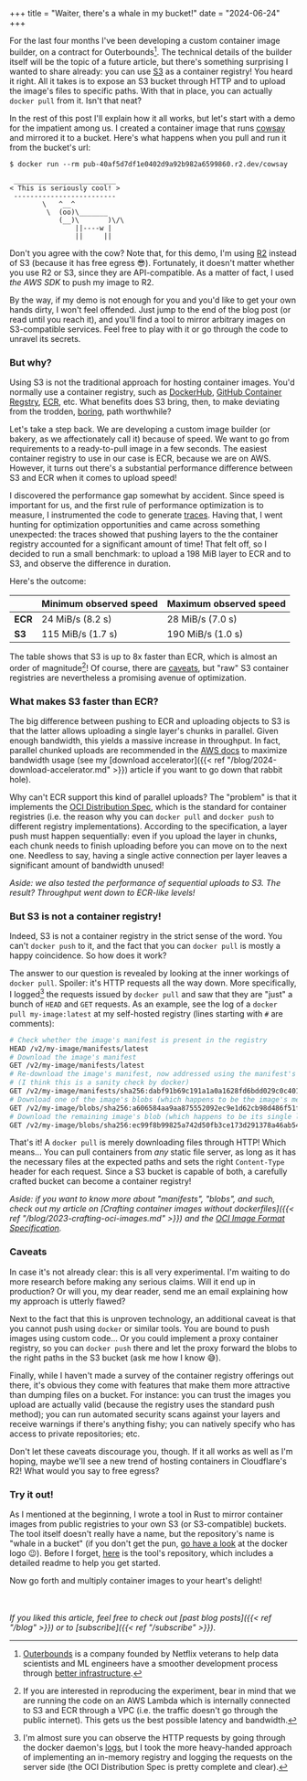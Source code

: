 +++
title = "Waiter, there's a whale in my bucket!"
date = "2024-06-24"
+++

For the last four months I've been developing a custom container image builder, on a contract for Outerbounds[^1]. The technical details of the builder itself will be the topic of a future article, but there's something surprising I wanted to share already: you can use [S3](https://en.wikipedia.org/wiki/Amazon_S3) as a container registry! You heard it right. All it takes is to expose an S3 bucket through HTTP and to upload the image's files to specific paths. With that in place, you can actually `docker pull` from it. Isn't that neat?

In the rest of this post I'll explain how it all works, but let's start with a demo for the impatient among us. I created a container image that runs [cowsay](https://en.wikipedia.org/wiki/Cowsay) and mirrored it to a bucket. Here's what happens when you pull and run it from the bucket's url:

```
$ docker run --rm pub-40af5d7df1e0402d9a92b982a6599860.r2.dev/cowsay

 _________________________
< This is seriously cool! >
 -------------------------
        \   ^__^
         \  (oo)\_______
            (__)\       )\/\
                ||----w |
                ||     ||
```

Don't you agree with the cow? Note that, for this demo, I'm using [R2](https://www.cloudflare.com/developer-platform/r2/) instead of S3 (because it has free egress 😎). Fortunately, it doesn't matter whether you use R2 or S3, since they are API-compatible. As a matter of fact, I used _the AWS SDK_ to push my image to R2.

By the way, if my demo is not enough for you and you'd like to get your own hands dirty, I won't feel offended. Just jump to the end of the blog post (or read until you reach it), and you'll find a tool to mirror arbitrary images on S3-compatible services. Feel free to play with it or go through the code to unravel its secrets.

### But why?

Using S3 is not the traditional approach for hosting container images. You'd normally use a container registry, such as [DockerHub](https://hub.docker.com/), [GitHub Container Regstry](https://docs.github.com/en/packages/working-with-a-github-packages-registry/working-with-the-container-registry), [ECR](https://aws.amazon.com/ecr/), etc. What benefits does S3 bring, then, to make deviating from the trodden, [boring](https://boringtechnology.club/), path worthwhile?

Let's take a step back. We are developing a custom image builder (or bakery, as we affectionately call it) because of speed. We want to go from requirements to a ready-to-pull image in a few seconds. The easiest container registry to use in our case is ECR, because we are on AWS. However, it turns out there's a substantial performance difference between S3 and ECR when it comes to upload speed!

I discovered the performance gap somewhat by accident. Since speed is important for us, and the first rule of performance optimization is to measure, I instrumented the code to generate [traces](https://medium.com/jaegertracing/jaeger-tracing-a-friendly-guide-for-beginners-7b53a4a568ca). Having that, I went hunting for optimization opportunities and came across something unexpected: the traces showed that pushing layers to the the container registry accounted for a significant amount of time! That felt off, so I decided to run a small benchmark: to upload a 198 MiB layer to ECR and to S3, and observe the difference in duration.

Here's the outcome:

|     | **Minimum observed speed** | **Maximum observed speed** |
| --- | ---------------------- | ---------------------- |
| **ECR** | 24 MiB/s (8.2 s)       | 28 MiB/s (7.0 s)       |
| **S3**  | 115 MiB/s (1.7 s)      | 190 MiB/s (1.0 s)      |

The table shows that S3 is up to 8x faster than ECR, which is almost an order of magnitude[^2]! Of course, there are [caveats](#caveats), but "raw" S3 container registries are nevertheless a promising avenue of optimization.

### What makes S3 faster than ECR?

The big difference between pushing to ECR and uploading objects to S3 is that the latter allows uploading a single layer's chunks in parallel. Given enough bandwidth, this yields a massive increase in throughput. In fact, parallel chunked uploads are recommended in the [AWS docs](https://docs.aws.amazon.com/AmazonS3/latest/userguide/optimizing-performance-guidelines.html#optimizing-performance-guidelines-scale) to maximize bandwidth usage (see my [download accelerator]({{< ref "/blog/2024-download-accelerator.md" >}}) article if you want to go down that rabbit hole).

Why can't ECR support this kind of parallel uploads? The "problem" is that it implements the [OCI Distribution Spec](https://github.com/opencontainers/distribution-spec/blob/2291163927cae6f5105a07d32c675c00ff39244c/spec.md), which is the standard for container registries (i.e. the reason why you can `docker pull` and `docker push` to different registry implementations). According to the specification, a layer push must happen sequentially: even if you upload the layer in chunks, each chunk needs to finish uploading before you can move on to the next one. Needless to say, having a single active connection per layer leaves a significant amount of bandwidth unused!

*Aside: we also tested the performance of sequential uploads to S3. The result? Throughput went down to ECR-like levels!*

### But S3 is not a container registry!

Indeed, S3 is not a container registry in the strict sense of the word. You can't `docker push` to it, and the fact that you can `docker pull` is mostly a happy coincidence. So how does it work?

The answer to our question is revealed by looking at the inner workings of `docker pull`. Spoiler: it's HTTP requests all the way down. More specifically, I logged[^3] the requests issued by `docker pull` and saw that they are "just" a bunch of `HEAD` and `GET` requests. As an example, see the log of a `docker pull my-image:latest` at my self-hosted registry (lines starting with `#` are comments):

```bash
# Check whether the image's manifest is present in the registry
HEAD /v2/my-image/manifests/latest
# Download the image's manifest
GET /v2/my-image/manifests/latest
# Re-download the image's manifest, now addressed using the manifest's hash
# (I think this is a sanity check by docker)
GET /v2/my-image/manifests/sha256:dabf91b69c191a1a0a1628fd6bdd029c0c4018041c7f052870bb13c5a222ae76
# Download one of the image's blobs (which happens to be the image's metadata)
GET /v2/my-image/blobs/sha256:a606584aa9aa875552092ec9e1d62cb98d486f51f389609914039aabd9414687
# Download the remaining image's blob (which happens to be its single layer)
GET /v2/my-image/blobs/sha256:ec99f8b99825a742d50fb3ce173d291378a46ab54b8ef7dd75e5654e2a296e99
```

That's it! A `docker pull` is merely downloading files through HTTP! Which means... You can pull containers from _any_ static file server, as long as it has the necessary files at the expected paths and sets the right `Content-Type` header for each request. Since a S3 bucket is capable of both, a carefully crafted bucket can become a container registry!

*Aside: if you want to know more about "manifests", "blobs", and such, check out my article on [Crafting container images without dockerfiles]({{< ref "/blog/2023-crafting-oci-images.md" >}}) and the [OCI Image Format Specification](https://github.com/opencontainers/image-spec/blob/036563a4a268d7c08b51a08f05a02a0fe74c7268/spec.md).*

### Caveats

In case it's not already clear: this is all very experimental. I'm waiting to do more research before making any serious claims. Will it end up in production? Or will you, my dear reader, send me an email explaining how my approach is utterly flawed?

Next to the fact that this is unproven technology, an additional caveat is that you cannot push using `docker` or similar tools. You are bound to push images using custom code... Or you could implement a proxy container registry, so you can `docker push` there and let the proxy forward the blobs to the right paths in the S3 bucket (ask me how I know 😅).

Finally, while I haven't made a survey of the container registry offerings out there, it's obvious they come with features that make them more attractive than dumping files on a bucket. For instance: you can trust the images you upload are actually valid (because the registry uses the standard push method); you can run automated security scans against your layers and receive warnings if there's anything fishy; you can natively specify who has access to private repositories; etc.

Don't let these caveats discourage you, though. If it all works as well as I'm hoping, maybe we'll see a new trend of hosting containers in Cloudflare's R2! What would you say to free egress?

### Try it out!

As I mentioned at the beginning, I wrote a tool in Rust to mirror container images from public registries to your own S3 (or S3-compatible) buckets. The tool itself doesn't really have a name, but the repository's name is "whale in a bucket" (if you don't get the pun, [go have a look](https://kagi.com/search?q=docker+logo&r=nl&sh=aD1MUkgFjpeaFx7DxkCKew) at the docker logo 😉). Before I forget, [here](https://github.com/aochagavia/whale-in-a-bucket) is the tool's repository, which includes a detailed readme to help you get started.

Now go forth and multiply container images to your heart's delight!

\
\
_If you liked this article, feel free to check out [past blog posts]({{< ref "/blog" >}}) or to [subscribe]({{< ref "/subscribe" >}})_.

[^1]: [Outerbounds](https://outerbounds.com/) is a company founded by Netflix veterans to help data scientists and ML engineers have a smoother development process through [better infrastructure](https://docs.metaflow.org/).
[^2]: If you are interested in reproducing the experiment, bear in mind that we are running the code on an AWS Lambda which is internally connected to S3 and ECR through a VPC (i.e. the traffic doesn't go through the public internet). This gets us the best possible latency and bandwidth.
[^3]: I'm almost sure you can observe the HTTP requests by going through the docker daemon's [logs](https://docs.docker.com/config/daemon/logs/), but I took the more heavy-handed approach of implementing an in-memory registry and logging the requests on the server side (the OCI Distribution Spec is pretty complete and clear).

